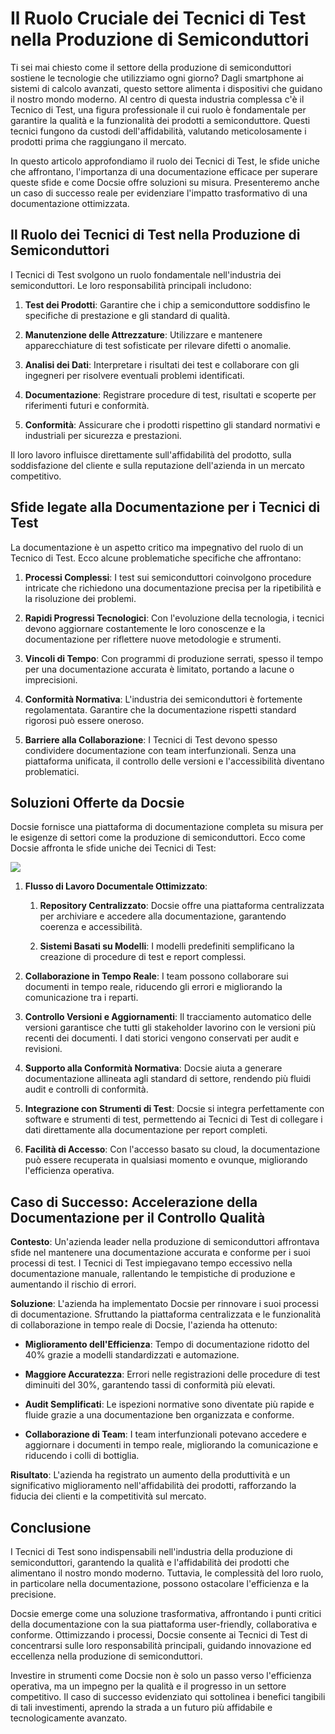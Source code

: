 # Il Ruolo Cruciale dei Tecnici di Test nella Produzione di Semiconduttori

Ti sei mai chiesto come il settore della produzione di semiconduttori sostiene le tecnologie che utilizziamo ogni giorno? Dagli smartphone ai sistemi di calcolo avanzati, questo settore alimenta i dispositivi che guidano il nostro mondo moderno. Al centro di questa industria complessa c'è il Tecnico di Test, una figura professionale il cui ruolo è fondamentale per garantire la qualità e la funzionalità dei prodotti a semiconduttore. Questi tecnici fungono da custodi dell'affidabilità, valutando meticolosamente i prodotti prima che raggiungano il mercato.

In questo articolo approfondiamo il ruolo dei Tecnici di Test, le sfide uniche che affrontano, l'importanza di una documentazione efficace per superare queste sfide e come Docsie offre soluzioni su misura. Presenteremo anche un caso di successo reale per evidenziare l'impatto trasformativo di una documentazione ottimizzata.

## Il Ruolo dei Tecnici di Test nella Produzione di Semiconduttori

I Tecnici di Test svolgono un ruolo fondamentale nell'industria dei semiconduttori. Le loro responsabilità principali includono:

1. **Test dei Prodotti**: Garantire che i chip a semiconduttore soddisfino le specifiche di prestazione e gli standard di qualità.

2. **Manutenzione delle Attrezzature**: Utilizzare e mantenere apparecchiature di test sofisticate per rilevare difetti o anomalie.

3. **Analisi dei Dati**: Interpretare i risultati dei test e collaborare con gli ingegneri per risolvere eventuali problemi identificati.

4. **Documentazione**: Registrare procedure di test, risultati e scoperte per riferimenti futuri e conformità.

5. **Conformità**: Assicurare che i prodotti rispettino gli standard normativi e industriali per sicurezza e prestazioni.

Il loro lavoro influisce direttamente sull'affidabilità del prodotto, sulla soddisfazione del cliente e sulla reputazione dell'azienda in un mercato competitivo.

## Sfide legate alla Documentazione per i Tecnici di Test

La documentazione è un aspetto critico ma impegnativo del ruolo di un Tecnico di Test. Ecco alcune problematiche specifiche che affrontano:

1. **Processi Complessi**: I test sui semiconduttori coinvolgono procedure intricate che richiedono una documentazione precisa per la ripetibilità e la risoluzione dei problemi.

2. **Rapidi Progressi Tecnologici**: Con l'evoluzione della tecnologia, i tecnici devono aggiornare costantemente le loro conoscenze e la documentazione per riflettere nuove metodologie e strumenti.

3. **Vincoli di Tempo**: Con programmi di produzione serrati, spesso il tempo per una documentazione accurata è limitato, portando a lacune o imprecisioni.

4. **Conformità Normativa**: L'industria dei semiconduttori è fortemente regolamentata. Garantire che la documentazione rispetti standard rigorosi può essere oneroso.

5. **Barriere alla Collaborazione**: I Tecnici di Test devono spesso condividere documentazione con team interfunzionali. Senza una piattaforma unificata, il controllo delle versioni e l'accessibilità diventano problematici.

## Soluzioni Offerte da Docsie

Docsie fornisce una piattaforma di documentazione completa su misura per le esigenze di settori come la produzione di semiconduttori. Ecco come Docsie affronta le sfide uniche dei Tecnici di Test:

![](https://cdn.docsie.io/workspace_PxAvC1Uenuc7ad6H3/doc_wn84Jkoc6hIMTO2eE/file_N5ZWpCGECcJ8zME4v/image_bdf59a3b-558e-26c2-07e2-f0dfedbaf96e.jpg)

1. **Flusso di Lavoro Documentale Ottimizzato**:

   1. **Repository Centralizzato**: Docsie offre una piattaforma centralizzata per archiviare e accedere alla documentazione, garantendo coerenza e accessibilità.

   2. **Sistemi Basati su Modelli**: I modelli predefiniti semplificano la creazione di procedure di test e report complessi.

2. **Collaborazione in Tempo Reale**:
I team possono collaborare sui documenti in tempo reale, riducendo gli errori e migliorando la comunicazione tra i reparti.

3. **Controllo Versioni e Aggiornamenti**:
Il tracciamento automatico delle versioni garantisce che tutti gli stakeholder lavorino con le versioni più recenti dei documenti.
I dati storici vengono conservati per audit e revisioni.

4. **Supporto alla Conformità Normativa**:
Docsie aiuta a generare documentazione allineata agli standard di settore, rendendo più fluidi audit e controlli di conformità.

5. **Integrazione con Strumenti di Test**:
Docsie si integra perfettamente con software e strumenti di test, permettendo ai Tecnici di Test di collegare i dati direttamente alla documentazione per report completi.

6. **Facilità di Accesso**:
Con l'accesso basato su cloud, la documentazione può essere recuperata in qualsiasi momento e ovunque, migliorando l'efficienza operativa.

## Caso di Successo: Accelerazione della Documentazione per il Controllo Qualità

**Contesto**: Un'azienda leader nella produzione di semiconduttori affrontava sfide nel mantenere una documentazione accurata e conforme per i suoi processi di test. I Tecnici di Test impiegavano tempo eccessivo nella documentazione manuale, rallentando le tempistiche di produzione e aumentando il rischio di errori.

**Soluzione**: L'azienda ha implementato Docsie per rinnovare i suoi processi di documentazione. Sfruttando la piattaforma centralizzata e le funzionalità di collaborazione in tempo reale di Docsie, l'azienda ha ottenuto:

* **Miglioramento dell'Efficienza**: Tempo di documentazione ridotto del 40% grazie a modelli standardizzati e automazione.

* **Maggiore Accuratezza**: Errori nelle registrazioni delle procedure di test diminuiti del 30%, garantendo tassi di conformità più elevati.

* **Audit Semplificati**: Le ispezioni normative sono diventate più rapide e fluide grazie a una documentazione ben organizzata e conforme.

* **Collaborazione di Team**: I team interfunzionali potevano accedere e aggiornare i documenti in tempo reale, migliorando la comunicazione e riducendo i colli di bottiglia.

**Risultato**: L'azienda ha registrato un aumento della produttività e un significativo miglioramento nell'affidabilità dei prodotti, rafforzando la fiducia dei clienti e la competitività sul mercato.

## Conclusione

I Tecnici di Test sono indispensabili nell'industria della produzione di semiconduttori, garantendo la qualità e l'affidabilità dei prodotti che alimentano il nostro mondo moderno. Tuttavia, le complessità del loro ruolo, in particolare nella documentazione, possono ostacolare l'efficienza e la precisione.

Docsie emerge come una soluzione trasformativa, affrontando i punti critici della documentazione con la sua piattaforma user-friendly, collaborativa e conforme. Ottimizzando i processi, Docsie consente ai Tecnici di Test di concentrarsi sulle loro responsabilità principali, guidando innovazione ed eccellenza nella produzione di semiconduttori.

Investire in strumenti come Docsie non è solo un passo verso l'efficienza operativa, ma un impegno per la qualità e il progresso in un settore competitivo. Il caso di successo evidenziato qui sottolinea i benefici tangibili di tali investimenti, aprendo la strada a un futuro più affidabile e tecnologicamente avanzato.